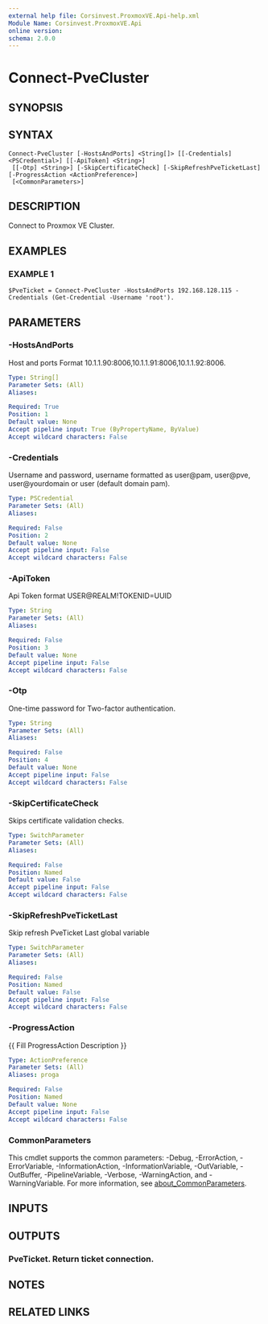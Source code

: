 ```yaml
---
external help file: Corsinvest.ProxmoxVE.Api-help.xml
Module Name: Corsinvest.ProxmoxVE.Api
online version:
schema: 2.0.0
---
```


# Connect-PveCluster

## SYNOPSIS

## SYNTAX

```
Connect-PveCluster [-HostsAndPorts] <String[]> [[-Credentials] <PSCredential>] [[-ApiToken] <String>]
 [[-Otp] <String>] [-SkipCertificateCheck] [-SkipRefreshPveTicketLast] [-ProgressAction <ActionPreference>]
 [<CommonParameters>]
```

## DESCRIPTION
Connect to Proxmox VE Cluster.

## EXAMPLES

### EXAMPLE 1
```
$PveTicket = Connect-PveCluster -HostsAndPorts 192.168.128.115 -Credentials (Get-Credential -Username 'root').
```

## PARAMETERS

### -HostsAndPorts
Host and ports
Format 10.1.1.90:8006,10.1.1.91:8006,10.1.1.92:8006.

```yaml
Type: String[]
Parameter Sets: (All)
Aliases:

Required: True
Position: 1
Default value: None
Accept pipeline input: True (ByPropertyName, ByValue)
Accept wildcard characters: False
```

### -Credentials
Username and password, username formatted as user@pam, user@pve, user@yourdomain or user (default domain pam).

```yaml
Type: PSCredential
Parameter Sets: (All)
Aliases:

Required: False
Position: 2
Default value: None
Accept pipeline input: False
Accept wildcard characters: False
```

### -ApiToken
Api Token format USER@REALM!TOKENID=UUID

```yaml
Type: String
Parameter Sets: (All)
Aliases:

Required: False
Position: 3
Default value: None
Accept pipeline input: False
Accept wildcard characters: False
```

### -Otp
One-time password for Two-factor authentication.

```yaml
Type: String
Parameter Sets: (All)
Aliases:

Required: False
Position: 4
Default value: None
Accept pipeline input: False
Accept wildcard characters: False
```

### -SkipCertificateCheck
Skips certificate validation checks.

```yaml
Type: SwitchParameter
Parameter Sets: (All)
Aliases:

Required: False
Position: Named
Default value: False
Accept pipeline input: False
Accept wildcard characters: False
```

### -SkipRefreshPveTicketLast
Skip refresh PveTicket Last global variable

```yaml
Type: SwitchParameter
Parameter Sets: (All)
Aliases:

Required: False
Position: Named
Default value: False
Accept pipeline input: False
Accept wildcard characters: False
```

### -ProgressAction
{{ Fill ProgressAction Description }}

```yaml
Type: ActionPreference
Parameter Sets: (All)
Aliases: proga

Required: False
Position: Named
Default value: None
Accept pipeline input: False
Accept wildcard characters: False
```

### CommonParameters
This cmdlet supports the common parameters: -Debug, -ErrorAction, -ErrorVariable, -InformationAction, -InformationVariable, -OutVariable, -OutBuffer, -PipelineVariable, -Verbose, -WarningAction, and -WarningVariable. For more information, see [about_CommonParameters](http://go.microsoft.com/fwlink/?LinkID=113216).

## INPUTS

## OUTPUTS

### PveTicket. Return ticket connection.
## NOTES

## RELATED LINKS
